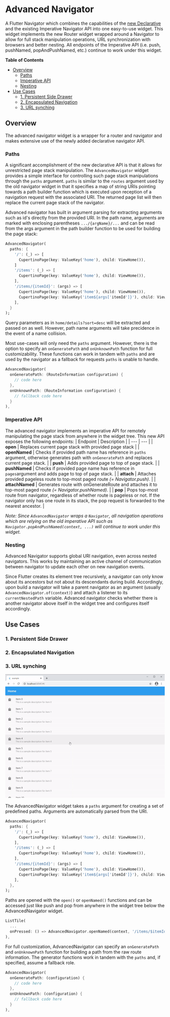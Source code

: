 # Advanced Navigator

A Flutter Navigator which combines the capabilities of the [new Declarative](https://docs.google.com/document/d/1Q0jx0l4-xymph9O6zLaOY4d_f7YFpNWX_eGbzYxr9wY/edit#) and the existing Imperative Navigator API into one easy-to-use widget. This widget implements the new Router widget wrapped around a Navigator to allow for full stack manipulation operations, URL synchronization with browsers and better nesting. All endpoints of the Imperative API (i.e. push, pushNamed, popAndPushNamed, etc.) continue to work under this widget.

**Table of Contents**
* [Overview](https://github.com/LucasAschenbach/advanced_navigator#overview)
  * [Paths](https://github.com/LucasAschenbach/advanced_navigator#paths)
  * [Imperative API](https://github.com/LucasAschenbach/advanced_navigator#imperative-api)
  * [Nesting](https://github.com/LucasAschenbach/advanced_navigator#nesting)
* [Use Cases](https://github.com/LucasAschenbach/advanced_navigator#use-cases)
  * [1. Persistent Side Drawer](https://github.com/LucasAschenbach/advanced_navigator#1-persistent-side-drawer)
  * [2. Encapsulated Navigation](https://github.com/LucasAschenbach/advanced_navigator#2-encapsulated-navigation)
  * [3. URL synching](https://github.com/LucasAschenbach/advanced_navigator#3-url-synching)

## Overview

The advanced navigator widget is a wrapper for a router and navigator and makes extensive use of the newly added declarative navigator API. 

### Paths
A significant accomplishment of the new declarative API is that it allows for unrestricted page stack manipulation. The `AdvancedNavigator` widget provides a simple interface for controlling such page stack manipulations through the `paths` argument.
`paths` is similar to the `routes` argument used by the old navigator widget in that it specifies a map of string URIs pointing towards a path builder function which is executed upon reception of a navigation request with the associated URI. The returned page list will then replace the current page stack of the navigator.

Advanced navigator has built in argument parsing for extracting arguments such as id's directly from the provided URI. In the path name, arguments are marked with enclosing parentheses `.../{argName}/...` and can be read from the args argument in the path builder function to be used for building the page stack:

```dart
AdvancedNavigator(
  paths: {
    '/': (_) => [
      CupertinoPage(key: ValueKey('home'), child: ViewHome()),
    ]
    '/items': (_) => [
      CupertinoPage(key: ValueKey('home'), child: ViewHome()),
    ],
    '/items/{itemId}': (args) => [
      CupertinoPage(key: ValueKey('home'), child: ViewHome()),
      CupertinoPage(key: ValueKey('item${args['itemId']}'), child: ViewItem(args['itemId'])),
    ],
  }
);
```
Query parameters as in `home/details?sort=desc` will be extracted and passed on as well. However, path name arguments will take precidence in the event of a name collision.

Most use-cases will only need the `paths` argument. However, there is the option to specify an `onGeneratePath` and  `onUnknownPath` function for full customizability. These functions can work in tandem with `paths` and are used by the navigator as a fallback for requests `paths` is unable to handle.

```dart
AdvancedNavigator(
  onGeneratePath: (RouteInformation configuration) {
    // code here
  },
  onUnknownPath: (RouteInformation configuration) {
    // fallback code here
  }
),
```

### Imperative API

The advanced navigator implements an imperative API for remotely manipulating the page stack from anywhere in the widget tree. This new API exposes the following endpoints:
| Endpoint | Description |
| --- | --- |
| **open** | Replaces current page stack with provided page stack |
| **openNamed** | Checks if provided path name has reference in `paths` argument, otherwise generates path with `onGeneratePath` and replaces current page stack. |
| **push** | Adds provided page to top of page stack. |
| **pushNamed** | Checks if provided page name has reference in `pages`argument and adds page to top of page stack. |
| **attach** | Attaches provided pageless route to top-most paged route *(= Navigator.push)*. |
| **attachNamed** | Generates route with onGenerateRoute and attaches it to top-most paged route *(= Navigator.pushNamed)*. |
| **pop** | Pops top-most route from navigator, regardless of whether route is pageless or not. If the navigator only has one route in its stack, the pop request is forwarded to the nearest ancestor. |

*Note: Since `AdvancedNavigator` wraps a `Navigator`, all navigation operations which are relying on the old imperative API such as `Navigator.popAndPushNamed(context, ...)` will continue to work under this widget.*

### Nesting

Advanced Navigator supports global URI navigation, even across nested navigators. This works by maintaining an active channel of communication between navigator to update each other on new navigation events.

Since Flutter creates its element tree recursively, a navigator can only know about its ancestors but not about its descendants during build. Accordingly, upon build a navigator will take a parent navigator as an argument (usually `AdvancedNavigator.of(context)`) and attach a listener to its `currentNestedPath` variable. Advanced navigator checks whether there is another navigator above itself in the widget tree and configures itself accordingly.

## Use Cases

### 1. Persistent Side Drawer

### 2. Encapsulated Navigation

### 3. URL synching

<img src="https://raw.githubusercontent.com/LucasAschenbach/advanced_navigator/main/assets/example_preview.gif" heigh="500em">

The AdvancedNavigator widget takes a `paths` argument for creating a set of predefined paths. Arguments are automatically parsed from the URI.
```dart
AdvancedNavigator(
  paths: {
    '/': (_) => [
      CupertinoPage(key: ValueKey('home'), child: ViewHome()),
    ],
    '/items': (_) => [
      CupertinoPage(key: ValueKey('home'), child: ViewHome()),
    ],
    '/items/{itemId}': (args) => [
      CupertinoPage(key: ValueKey('home'), child: ViewHome()),
      CupertinoPage(key: ValueKey('item${args['itemId']}'), child: ViewItem(int.parse(args['itemId']))),
    ],
  },
);
```
Paths are opened with the `open()` or `openNamed()` functions and can be accessed just like push and pop from anywhere in the widget tree below the AdvancedNavigator widget.
```dart
ListTile(
  ...
  onPressed: () => AdvancedNavigator.openNamed(context, '/items/$itemId');
),
```
For full customization, AdvancedNavigator can specify an `onGeneratePath` and `onUnknownPath` function for building a path from the raw route information. The generator functions work in tandem with the `paths` and, if specified, assume a fallback role.
```dart
AdvancedNavigator(
  onGeneratePath: (configuration) {
    // code here
  },
  onUnknownPath: (configuration) {
    // fallback code here
  }
),
```
